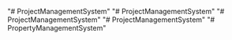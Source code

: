 "# ProjectManagementSystem" 
"# ProjectManagementSystem" 
"# ProjectManagementSystem" 
"# ProjectManagementSystem" 
"# PropertyManagementSystem" 
